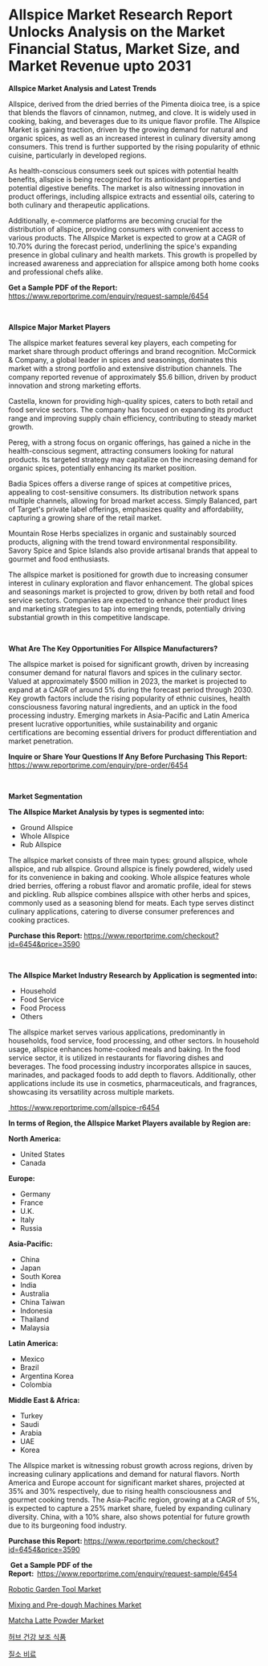 <p><h1>Allspice Market Research Report Unlocks Analysis on the Market Financial Status, Market Size, and Market Revenue upto 2031</h1></p><p><strong>Allspice Market Analysis and Latest Trends</strong></p>
<p><p>Allspice, derived from the dried berries of the Pimenta dioica tree, is a spice that blends the flavors of cinnamon, nutmeg, and clove. It is widely used in cooking, baking, and beverages due to its unique flavor profile. The Allspice Market is gaining traction, driven by the growing demand for natural and organic spices, as well as an increased interest in culinary diversity among consumers. This trend is further supported by the rising popularity of ethnic cuisine, particularly in developed regions.</p><p>As health-conscious consumers seek out spices with potential health benefits, allspice is being recognized for its antioxidant properties and potential digestive benefits. The market is also witnessing innovation in product offerings, including allspice extracts and essential oils, catering to both culinary and therapeutic applications. </p><p>Additionally, e-commerce platforms are becoming crucial for the distribution of allspice, providing consumers with convenient access to various products. The Allspice Market is expected to grow at a CAGR of 10.70% during the forecast period, underlining the spice's expanding presence in global culinary and health markets. This growth is propelled by increased awareness and appreciation for allspice among both home cooks and professional chefs alike.</p></p>
<p><strong>Get a Sample PDF of the Report:&nbsp;</strong> <a href="https://www.reportprime.com/enquiry/request-sample/6454">https://www.reportprime.com/enquiry/request-sample/6454</a></p>
<p>&nbsp;</p>
<p><strong>Allspice Major Market Players</strong></p>
<p><p>The allspice market features several key players, each competing for market share through product offerings and brand recognition. McCormick & Company, a global leader in spices and seasonings, dominates this market with a strong portfolio and extensive distribution channels. The company reported revenue of approximately $5.6 billion, driven by product innovation and strong marketing efforts.</p><p>Castella, known for providing high-quality spices, caters to both retail and food service sectors. The company has focused on expanding its product range and improving supply chain efficiency, contributing to steady market growth.</p><p>Pereg, with a strong focus on organic offerings, has gained a niche in the health-conscious segment, attracting consumers looking for natural products. Its targeted strategy may capitalize on the increasing demand for organic spices, potentially enhancing its market position.</p><p>Badia Spices offers a diverse range of spices at competitive prices, appealing to cost-sensitive consumers. Its distribution network spans multiple channels, allowing for broad market access. Simply Balanced, part of Target's private label offerings, emphasizes quality and affordability, capturing a growing share of the retail market.</p><p>Mountain Rose Herbs specializes in organic and sustainably sourced products, aligning with the trend toward environmental responsibility. Savory Spice and Spice Islands also provide artisanal brands that appeal to gourmet and food enthusiasts.</p><p>The allspice market is positioned for growth due to increasing consumer interest in culinary exploration and flavor enhancement. The global spices and seasonings market is projected to grow, driven by both retail and food service sectors. Companies are expected to enhance their product lines and marketing strategies to tap into emerging trends, potentially driving substantial growth in this competitive landscape.</p></p>
<p>&nbsp;</p>
<p><strong>What Are The Key Opportunities For Allspice Manufacturers?</strong></p>
<p><p>The allspice market is poised for significant growth, driven by increasing consumer demand for natural flavors and spices in the culinary sector. Valued at approximately $500 million in 2023, the market is projected to expand at a CAGR of around 5% during the forecast period through 2030. Key growth factors include the rising popularity of ethnic cuisines, health consciousness favoring natural ingredients, and an uptick in the food processing industry. Emerging markets in Asia-Pacific and Latin America present lucrative opportunities, while sustainability and organic certifications are becoming essential drivers for product differentiation and market penetration.</p></p>
<p><strong>Inquire or Share Your Questions If Any Before Purchasing This Report:</strong> <a href="https://www.reportprime.com/enquiry/pre-order/6454">https://www.reportprime.com/enquiry/pre-order/6454</a></p>
<p>&nbsp;</p>
<p><strong>Market Segmentation</strong></p>
<p><strong>The Allspice Market Analysis by types is segmented into:</strong></p>
<p><ul><li>Ground Allspice</li><li>Whole Allspice</li><li>Rub Allspice</li></ul></p>
<p><p>The allspice market consists of three main types: ground allspice, whole allspice, and rub allspice. Ground allspice is finely powdered, widely used for its convenience in baking and cooking. Whole allspice features whole dried berries, offering a robust flavor and aromatic profile, ideal for stews and pickling. Rub allspice combines allspice with other herbs and spices, commonly used as a seasoning blend for meats. Each type serves distinct culinary applications, catering to diverse consumer preferences and cooking practices.</p></p>
<p><strong>Purchase this Report:&nbsp;</strong><a href="https://www.reportprime.com/checkout?id=6454&price=3590">https://www.reportprime.com/checkout?id=6454&price=3590</a></p>
<p>&nbsp;</p>
<p><strong>The Allspice Market Industry Research by Application is segmented into:</strong></p>
<p><ul><li>Household</li><li>Food Service</li><li>Food Process</li><li>Others</li></ul></p>
<p><p>The allspice market serves various applications, predominantly in households, food service, food processing, and other sectors. In household usage, allspice enhances home-cooked meals and baking. In the food service sector, it is utilized in restaurants for flavoring dishes and beverages. The food processing industry incorporates allspice in sauces, marinades, and packaged foods to add depth to flavors. Additionally, other applications include its use in cosmetics, pharmaceuticals, and fragrances, showcasing its versatility across multiple markets.</p></p>
<p><a href="https://www.reportprime.com/allspice-r6454">&nbsp;https://www.reportprime.com/allspice-r6454</a></p>
<p><strong>In terms of Region, the Allspice Market Players available by Region are:</strong></p>
<p>
    <p> <strong> North America: </strong>
        <ul>
            <li>United States</li>
            <li>Canada</li>
        </ul>
        </p> 
    <p> <strong> Europe: </strong>
        <ul>
            <li>Germany</li>
            <li>France</li>
            <li>U.K.</li>
            <li>Italy</li>
            <li>Russia</li>
        </ul>
        </p> 
    <p> <strong> Asia-Pacific: </strong>
        <ul>
            <li>China</li>
            <li>Japan</li>
            <li>South Korea</li>
            <li>India</li>
            <li>Australia</li>
            <li>China Taiwan</li>
            <li>Indonesia</li>
            <li>Thailand</li>
            <li>Malaysia</li>
        </ul>
        </p> 
    <p> <strong> Latin America: </strong>
        <ul>
            <li>Mexico</li>
            <li>Brazil</li>
            <li>Argentina Korea</li>
            <li>Colombia</li>
        </ul>
        </p> 
    <p> <strong> Middle East & Africa: </strong>
        <ul>
            <li>Turkey</li>
            <li>Saudi</li>
            <li>Arabia</li>
            <li>UAE</li>
            <li>Korea</li>
        </ul>
    </p>
    </p>
<p><p>The Allspice market is witnessing robust growth across regions, driven by increasing culinary applications and demand for natural flavors. North America and Europe account for significant market shares, projected at 35% and 30% respectively, due to rising health consciousness and gourmet cooking trends. The Asia-Pacific region, growing at a CAGR of 5%, is expected to capture a 25% market share, fueled by expanding culinary diversity. China, with a 10% share, also shows potential for future growth due to its burgeoning food industry.</p></p>
<p><strong>Purchase this Report: </strong><a href="https://www.reportprime.com/checkout?id=6454&price=3590">https://www.reportprime.com/checkout?id=6454&price=3590</a></p>
<p>&nbsp;<strong>Get a Sample PDF of the Report:&nbsp;&nbsp;</strong><a href="https://www.reportprime.com/enquiry/request-sample/6454">https://www.reportprime.com/enquiry/request-sample/6454</a></p>
<p><strong></strong></p>
<p><p><a href="https://issuu.com/reportprime-2/docs/robotic-garden-tool-market-size-203_56faaa03e215cf">Robotic Garden Tool Market</a></p><p><a href="https://issuu.com/reportprime-2/docs/mixing-and-pre-dough-machines-marke_c4cba3fd196636">Mixing and Pre-dough Machines Market</a></p><p><a href="https://medium.com/@penurundingin_24290/market-dynamics-and-future-trends-in-the-global-matcha-latte-powder-market-sector-forecasted-for-e5101a4ca222">Matcha Latte Powder Market</a></p><p><a href="https://medium.com/@hossainvi014/%EA%B8%80%EB%A1%9C%EB%B2%8C-%ED%97%88%EB%B2%8C-%EA%B1%B4%EA%B0%95-%EB%B3%B4%EC%A1%B0-%EC%8B%9D%ED%92%88-%EC%8B%9C%EC%9E%A5-%EC%A0%90%EC%9C%A0%EC%9C%A8%EA%B3%BC-%EC%84%B1%EC%9E%A5-%EA%B8%B0%ED%9A%8C-%EA%B7%B8%EB%A6%AC%EA%B3%A0-2024%EB%85%84%EB%B6%80%ED%84%B0-2031%EB%85%84%EA%B9%8C%EC%A7%80-9-1-%EC%9D%98-cagr%EB%A1%9C-%EC%84%B1%EC%9E%A5%ED%95%98%EB%8A%94-%EC%8B%9C%EC%9E%A5-%EA%B7%9C%EB%AA%A8-3054945f5fef">허브 건강 보조 식품</a></p><p><a href="https://medium.com/@hossainvi014/%EA%B8%80%EB%A1%9C%EB%B2%8C-%EC%A7%88%EC%86%8C-%EB%B9%84%EB%A3%8C-%EC%8B%9C%EC%9E%A5-%EB%B6%84%EC%84%9D-%ED%8A%B8%EB%A0%8C%EB%93%9C-%EC%98%88%EC%B8%A1-%EB%B0%8F-%EC%84%B1%EC%9E%A5-%EA%B8%B0%ED%9A%8C-2024-2031-167%ED%8E%98%EC%9D%B4%EC%A7%80-%EB%B3%B4%EA%B3%A0%EC%84%9C-18f1a8408f03">질소 비료</a></p></p>